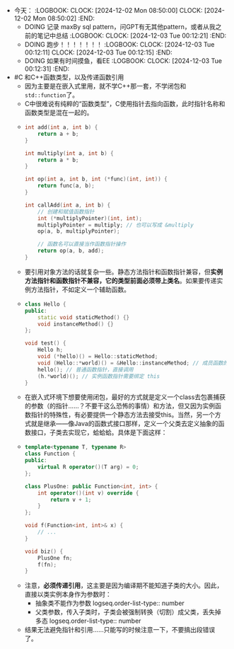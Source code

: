 - 今天：
  :LOGBOOK:
  CLOCK: [2024-12-02 Mon 08:50:00]
  CLOCK: [2024-12-02 Mon 08:50:02]
  :END:
	- DOING 记录 maxBy sql pattern，问GPT有无其他pattern，或者从我之前的笔记中总结
	  :LOGBOOK:
	  CLOCK: [2024-12-03 Tue 00:12:21]
	  :END:
	- DOING 跑步！！！！！！！
	  :LOGBOOK:
	  CLOCK: [2024-12-03 Tue 00:12:11]
	  CLOCK: [2024-12-03 Tue 00:12:15]
	  :END:
	- DOING 如果有时间摸鱼，看EE
	  :LOGBOOK:
	  CLOCK: [2024-12-03 Tue 00:12:31]
	  :END:
- #C 和C++函数类型，以及传递函数引用
	- 因为主要是在嵌入式里用，就不学C++那一套，不学闭包和`std::function`了。
	- C中很难说有纯粹的“函数类型”，C使用指针去指向函数，此时指针名称和函数类型是混在一起的。
	- ```C
	  int add(int a, int b) {
	      return a + b;
	  }
	  
	  int multiply(int a, int b) {
	      return a * b;
	  }
	  
	  int op(int a, int b, int (*func)(int, int)) {
	      return func(a, b);
	  }
	  
	  int callAdd(int a, int b) {
	      // 创建和赋值函数指针
	      int (*multiplyPointer)(int, int);
	      multiplyPointer = multiply; // 也可以写成 &multiply
	      op(a, b, multiplyPointer);
	  
	      // 函数名可以直接当作函数指针操作
	      return op(a, b, add);
	  }
	  ```
	- 要引用对象方法的话就复杂一些。静态方法指针和函数指针兼容，但**实例方法指针和函数指针不兼容，它的类型前面必须带上类名**。如果要传递实例方法指针，不如定义一个辅助函数。
	- ```C++
	  class Hello {
	  public:
	      static void staticMethod() {}
	      void instanceMethod() {}
	  };
	  
	  void test() {
	      Hello h;
	      void (*hello)() = Hello::staticMethod;
	      void (Hello::*world)() = &Hello::instanceMethod; // 成员函数的 & 不能省略
	      hello(); // 普通函数指针，直接调用
	      (h.*world)(); // 实例函数指针需要绑定 this
	  }
	  ```
	- 在嵌入式环境下想要使用闭包，最好的方式就是定义一个class去包裹捕获的参数（的指针……？不要干这么恐怖的事情）和方法，但又因为实例函数指针的特殊性，有必要提供一个静态方法去接受this。当然，另一个方式就是继承——像Java的函数式接口那样，定义一个父类去定义抽象的函数接口，子类去实现它，蛤蛤蛤。具体是下面这样：
	- ```C++
	  template<typename T, typename R>
	  class Function {
	  public:
	      virtual R operator()(T arg) = 0;
	  };
	  
	  class PlusOne: public Function<int, int> {
	      int operator()(int v) override {
	          return v + 1;
	      }
	  };
	  
	  void f(Function<int, int>& x) {
	      // ...
	  }
	  
	  void biz() {
	      PlusOne fn;
	      f(fn);
	  }
	  ```
	- 注意，**必须传递引用**，这主要是因为编译期不能知道子类的大小。因此，直接以类实例本身作为参数时：
		- 抽象类不能作为参数
		  logseq.order-list-type:: number
		- 父类参数，传入子类时，子类会被强制转换（切割）成父类，丢失掉多态
		  logseq.order-list-type:: number
	- 结果无法避免指针和引用……只能写的时候注意一下，不要搞出段错误了。